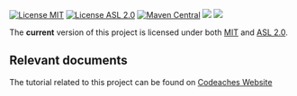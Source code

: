 [![License MIT][MIT badge]][MIT]
[![License ASL 2.0][ASL 2.0 badge]][ASL 2.0]
[![Maven Central][Maven Central badge]][Maven Central]
[![][Paypal Donate Img]][Paypal Donate Link]
[![](https://www.paypalobjects.com/en_US/i/btn/btn_donate_SM.gif)](https://www.paypal.com/cgi-bin/webscr?cmd=_donations&business=FLER29DWAYJ58&currency_code=USD&source=url)

The **current** version of this project is licensed under both [MIT] and [ASL 2.0].

## Relevant documents

The tutorial related to this project can be found on [Codeaches Website]

[MIT badge]: https://img.shields.io/:license-MIT%202.0-blue.svg
[MIT]: https://opensource.org/licenses/mit-license.php

[ASL 2.0 badge]: https://img.shields.io/:license-Apache%202.0-blue.svg 
[ASL 2.0]: http://www.apache.org/licenses/LICENSE-2.0.html

[Maven Central badge]: https://img.shields.io/maven-central/v/com.codeaches/cfgclientpetstore/8.0.0.svg?colorB=green&style=flat 
[Maven Central]: https://mvnrepository.com/artifact/com.codeaches/cfgclientpetstore/8.0.0

[Paypal Donate Img]: https://www.paypalobjects.com/en_US/i/btn/btn_donate_SM.gif
[Paypal Donate Link]: https://www.paypal.com/cgi-bin/webscr?cmd=_donations&business=FLER29DWAYJ58&currency_code=USD&source=url

[Codeaches Website]: https://codeaches.com/blog/spring-cloud-pcf-config-server-config-client
